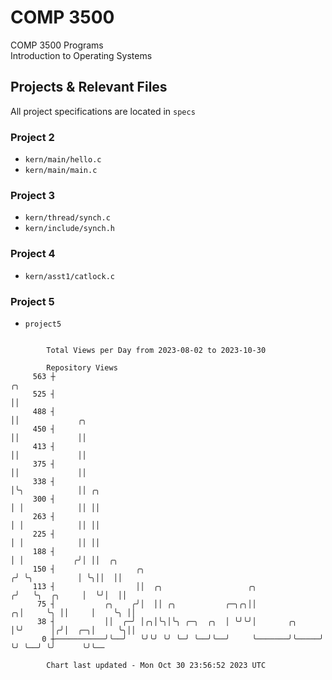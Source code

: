 # COMP 3500
COMP 3500 Programs  
Introduction to Operating Systems  
## Projects & Relevant Files
All project specifications are located in `specs`
### Project 2
- `kern/main/hello.c`
- `kern/main/main.c`
### Project 3
- `kern/thread/synch.c`
- `kern/include/synch.h`
### Project 4
- `kern/asst1/catlock.c`
### Project 5
- `project5`

```

        Total Views per Day from 2023-08-02 to 2023-10-30

        Repository Views
     563 ┼                                                               ╭╮
     525 ┤                                                               ││
     488 ┤                                                               ││             ╭╮
     450 ┤                                                               ││             ││
     413 ┤                                                               ││             ││
     375 ┤                                                               ││             ││
     338 ┤                                                               │╰╮            ││ ╭╮
     300 ┤                                                               │ │            ││ ││
     263 ┤                                                               │ │            ││ ││
     225 ┤                                                               │ │            ││ ││
     188 ┤                                                               │ │           ╭╯│ ││  ╭╮
     150 ┤                  ╭╮                                          ╭╯ ╰╮          │ ╰╮││  ││
     113 ┤                  ││  ╭╮                   ╭╮                ╭╯   ╰╮  ╭╮     │  ╰╯│  ││
      75 ┤           ╭╮    ╭╯│  ││ ╭╮           ╭─╮╭╮││              ╭╮│     ╰╮ ││     │    ╰╮ ││
      38 ┤           ││  ╭─╯ │╭╮│╰╮│╰╮ ╭─╮  ╭╮  │ ╰╯╰╯│       ╭╮     │╰╯      │╭╯│  ╭─╮│     ╰╮││
       0 ┼───────────╯╰──╯   ╰╯╰╯ ╰╯ ╰─╯ ╰──╯╰──╯     ╰───────╯╰─────╯        ╰╯ ╰──╯ ╰╯      ╰╯╰──

        Chart last updated - Mon Oct 30 23:56:52 2023 UTC
        
```

